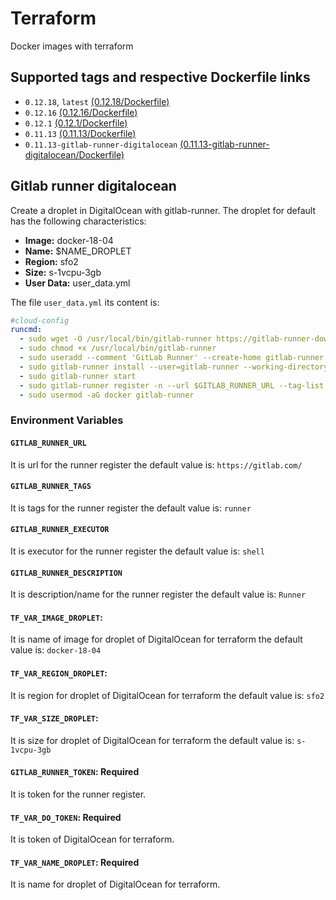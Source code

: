 # Terraform

Docker images with terraform

## Supported tags and respective Dockerfile links

- `0.12.18`, `latest` [(0.12.18/Dockerfile)](0.12.18/Dockerfile)
- `0.12.16` [(0.12.16/Dockerfile)](0.12.16/Dockerfile)
- `0.12.1` [(0.12.1/Dockerfile)](0.12.1/Dockerfile)
- `0.11.13` [(0.11.13/Dockerfile)](0.11.13/Dockerfile)
- `0.11.13-gitlab-runner-digitalocean` [(0.11.13-gitlab-runner-digitalocean/Dockerfile)](0.11.13-gitlab-runner-digitalocean/Dockerfile)

## Gitlab runner digitalocean

Create a droplet in DigitalOcean with gitlab-runner. The droplet for default has the following characteristics:

- **Image:** docker-18-04
- **Name:** \$NAME_DROPLET
- **Region:** sfo2
- **Size:** s-1vcpu-3gb
- **User Data:** user_data.yml

The file `user_data.yml` its content is:

```yml
#cloud-config
runcmd:
  - sudo wget -O /usr/local/bin/gitlab-runner https://gitlab-runner-downloads.s3.amazonaws.com/latest/binaries/gitlab-runner-linux-amd64
  - sudo chmod +x /usr/local/bin/gitlab-runner
  - sudo useradd --comment 'GitLab Runner' --create-home gitlab-runner --shell /bin/bash
  - sudo gitlab-runner install --user=gitlab-runner --working-directory=/home/gitlab-runner
  - sudo gitlab-runner start
  - sudo gitlab-runner register -n --url $GITLAB_RUNNER_URL --tag-list "$GITLAB_RUNNER_TAGS" --registration-token $GITLAB_RUNNER_TOKEN --executor $GITLAB_RUNNER_EXECUTOR --description "$GITLAB_RUNNER_DESCRIPTION"
  - sudo usermod -aG docker gitlab-runner
```

### Environment Variables

#### `GITLAB_RUNNER_URL`

It is url for the runner register the default value is: `https://gitlab.com/`

#### `GITLAB_RUNNER_TAGS`

It is tags for the runner register the default value is: `runner`

#### `GITLAB_RUNNER_EXECUTOR`

It is executor for the runner register the default value is: `shell`

#### `GITLAB_RUNNER_DESCRIPTION`

It is description/name for the runner register the default value is: `Runner`

#### `TF_VAR_IMAGE_DROPLET`:

It is name of image for droplet of DigitalOcean for terraform the default value is: `docker-18-04`

#### `TF_VAR_REGION_DROPLET`:

It is region for droplet of DigitalOcean for terraform the default value is: `sfo2`

#### `TF_VAR_SIZE_DROPLET`:

It is size for droplet of DigitalOcean for terraform the default value is: `s-1vcpu-3gb`

#### `GITLAB_RUNNER_TOKEN`: Required

It is token for the runner register.

#### `TF_VAR_DO_TOKEN`: Required

It is token of DigitalOcean for terraform.

#### `TF_VAR_NAME_DROPLET`: Required

It is name for droplet of DigitalOcean for terraform.
